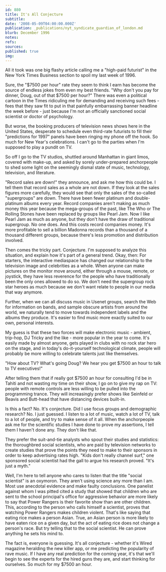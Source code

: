 ```yaml
---
id: 880
title: It's All Conjecture
subtitle: 
date: '2008-05-09T04:00:00.000Z'
publication: _publications/nyt_syndicate_guardian_of_london.md
blurb: December 1996
notes: 
refs: 
sources: 
published: true
img: 
---
```

All it took was one big flashy article calling me a "high-paid futurist" in the New York Times Business section to spoil my last week of 1996.

Sure, the "$7500 per hour" rate they seem to think I earn has become the source of endless jokes from even my best friends. "Why don't you pay for dinner, Doug, out of that $7500 per hour?" There was even a political cartoon in the Times ridiculing me for demanding and receiving such fees - fees that they saw fit to put in that painfully embarrassing banner headline the week before - just because I'm not an officially sanctioned social scientist or doctor of psychology.

But worse, the booking producers of television news shows here in the United States, desperate to schedule even third-rate futurists to fill their "predictions for 1997" panels have been ringing my phone off the hook. So much for New Year's celebrations. I can't go to the parties when I'm supposed to play a pundit on TV.

So off I go to the TV studios, shuttled around Manhattan in giant limos, covered with make-up, and asked by sorely under-prepared anchorpeople to shed some light on the seemingly dismal state of music, technology, television, and literature.

"Record sales are down!" they announce, and ask me how this could be. I tell them that record sales as a whole are not down. If they look at the sales figures more carefully, they would see that only the sales of the so-called "supergroups" are down. There have been fewer platinum and double-platinum albums every year. Record companies aren't making as much money this year because the mega-groups of the past, like The Who or The Rolling Stones have been replaced by groups like Pearl Jam. Now I like Pearl Jam as much as anyone, but they don't have the draw of traditional supergroup. No one does. And this costs record companies money. It's more profitable to sell a billion Madonna records than a thousand of a thousand different groups, because there's less promotion and distribution involved.

Then comes the tricky part. Conjecture. I'm supposed to analyze this situation, and explain how it's part of a general trend. Okay, then: For starters, the interactive mediaspace has changed our relationship to the television image and celebrities as a whole. When anyone can make pictures on the monitor move around, either through a mouse, remote, or joystick, they have less reverence for the people who have traditionally been the only ones allowed to do so. We don't need the supergroup rock star heroes as much because we don't want relate to people in our media that way anymore.

Further, when we can all discuss music in Usenet groups, search the Web for information on bands, and sample obscure artists from around the world, we naturally tend to move towards independent labels and the albums they produce. It's easier to find music more exactly suited to our own, personal interests.

My guess is that these two forces will make electronic music - ambient, trip-hop, DJ Tricky and the like - more popular in the year to come. It's easily made by almost anyone, gets played in clubs with no rock star hero on the stage, and in today's do-it-yourself technological climate, people will probably be more willing to celebrate talents just like themselves.

"How about TV? What's going Doug? We hear you get $7500 an hour to talk to TV executives!"

After telling them that if really got $7500 an hour for consulting I'd be in Tahiti and not wasting my time on their show, I go on to give my rap on TV: people with remote controls are less willing to be pulled into the programming trance. They will increasingly prefer shows like Seinfeld or Beavis and Butt-head that have distancing devices built-in.

Is this a fact? No. It's conjecture. Did I use focus groups and demographic research? No. I just guessed. I listen to a lot of music, watch a lot of TV, talk to a lot of people, and try to make sense of it all. When the anchorpeople ask me for the scientific studies I have done to prove my assertions, I tell them I haven't done any. They don't like that.

They prefer the suit-and-tie analysts who spout their studies and statistics: the thoroughbred social scientists, who are paid by television networks to create studies that prove the points they need to make to their sponsors in order to keep advertising rates high. "Kids don't really channel surf," one sponsored social scientist had the gall to argue his research proved. "It's just a myth."

Well, I'm here to tell anyone who cares to listen that the title "social scientist" is an oxymoron. They aren't using science any more than I am. Most use anecdotal evidence and make faulty conclusions. One panelist against whom I was pitted cited a study that showed that children who are sent to the school principal's office for aggressive behavior are more likely to say that Power Rangers is their favorite show than are other children. This, according to the person who calls himself a scientist, proves that watching Power Rangers makes children violent. That's like saying that eating rice makes a person Asian. True, an Asian person is more likely to have eaten rice on a given day, but the act of eating rice does not change a person's race. But try telling that to the social scientist. He can prove anything he sets his mind to.

The fact is, everyone is guessing. It's all conjecture - whether it's Wired magazine heralding the new killer app, or me predicting the popularity of rave music. If I have any real prediction for the coming year, it's that we'll begin to see the experts for the hired guns they are, and start thinking for ourselves. So much for my $7500 an hour.

